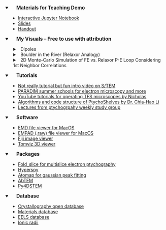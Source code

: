 <details open>
  <summary><strong style="font-size:1.1em; padding-left: 20px;">Materials for Teaching Demo</strong></summary>
  <ul style="font-size:1em; padding-left: 40px;">
    <li><a href="https://mybinder.org/v2/gh/mlz-EM/classDemo/e90cecc09985cbc3ec66ff9e7b4691511d9ef74a?urlpath=lab%2Ftree%2FdiffusionClassDemo.ipynb" target="_blank" rel="noopener noreferrer">Interactive Jupyter Notebook</a></li>
    <li><a href="https://mlz-em.github.io/personal-site/Slides.pptx" target="_blank" rel="noopener noreferrer">Slides</a></li>
    <li><a href="https://mlz-em.github.io/personal-site/Handout.pdf" target="_blank" rel="noopener noreferrer">Handout</a></li>
  </ul>
</details>

<details open>
  <summary><strong style="font-size:1.1em; padding-left: 20px;">My Visuals – Free to use with attribution</strong></summary>
  <ul style="font-size:1em; padding-left: 20px;">
  <details>
    <summary style="padding-left: 5px;">&nbsp;&nbsp;Dipoles</summary>
    <div style="padding-left: 30px; margin-top: 0px; display: flex; gap: 20px; margin-bottom: 20px;">
      <video style="width: 45%; max-width: 350px;" controls autoplay loop muted>
        <source src="images/resources/FEDipole.mp4" type="video/mp4">
        Your browser does not support the video tag.
      </video>
      <video style="width: 45%; max-width: 350px;" controls autoplay loop muted>
        <source src="images/resources/PEDipole.mp4" type="video/mp4">
        Your browser does not support the video tag.
      </video>
    </div>
  </details>

  <details>
    <summary style="padding-left: 5px;">&nbsp;&nbsp;Boulder in the River (Relaxor Analogy)</summary>
    <div style="padding-left: 30px; margin-top: 0px; display: flex; gap: 20px; margin-bottom: 20px;">
      <video style="width: 45%; max-width: 350px;" controls autoplay loop muted>
        <source src="images/resources/noBoulder.mp4" type="video/mp4">
        Your browser does not support the video tag.
      </video>
      <video style="width: 45%; max-width: 350px;" controls autoplay loop muted>
        <source src="images/resources/Boulder.mp4" type="video/mp4">
        Your browser does not support the video tag.
      </video>
    </div>
  </details>

  <details>
    <summary style="padding-left: 5px;">&nbsp;&nbsp;2D Monte-Carlo Simulation of FE vs. Relaxor P-E Loop Considering 1st Neighbor Correlations </summary>
    <div style="padding-left: 0px; margin-top: -5px;margin-bottom: 10px;">
      <img src="images/resources/FEvsRelaxor.gif" style="width: 95%; max-width: 780px;">
    </div>
  </details>

  </ul>
</details>


<details open>
  <summary><strong style="font-size:1.1em; padding-left: 20px;">Tutorials</strong></summary>
  <ul style="font-size:1em; padding-left: 40px;">
    <li><a href="https://www.youtube.com/watch?v=88bMVbx1dzM&ab_channel=Veritasium" target="_blank" rel="noopener noreferrer">Not really tutorial but fun intro video on S/TEM</a></li>
    <li><a href="https://www.paradim.org/summer_schools_past" target="_blank" rel="noopener noreferrer">PARADIM summer schools for electron microscopy and more</a></li>
    <li><a href="https://www.youtube.com/@NicholasRudawski" target="_blank" rel="noopener noreferrer">YouTube tutorials for operating TFS microscopes by Nicholas</a></li>
    <li><a href="https://chiahao-blog.super.site/posts/theory-algorithm-and-code-structure-of-ptychoshelves" target="_blank" rel="noopener noreferrer">Algorithms and code structure of PtychoShelves by Dr. Chia-Hao Li</a></li>
    <li><a href="https://anl.app.box.com/s/f7lk410lf62rnia70fztd5l7n567btyv" target="_blank" rel="noopener noreferrer">Lectures from ptychogrpahy weekly study group</a></li>
  </ul>
</details>

<details open>
  <summary><strong style="font-size:1.1em; padding-left: 20px;">Software</strong></summary>
  <ul style="font-size:1em; padding-left: 40px;">
    <li><a href="https://lebeau.mit.edu/software/" target="_blank" rel="noopener noreferrer">EMD file viewer for MacOS</a></li>
    <li><a href="https://apps.apple.com/us/app/4d-stem-explorer/id1332413091?mt=12" target="_blank" rel="noopener noreferrer">EMPAD (.raw) file viewer for MacOS</a></li>
    <li><a href="https://imagej.net/software/fiji/" target="_blank" rel="noopener noreferrer">Fiji image viewer</a></li>
    <li><a href="https://tomviz.org" target="_blank" rel="noopener noreferrer">Tomviz 3D viewer</a></li>
  </ul>
</details>

<details open>
  <summary><strong style="font-size:1.1em; padding-left: 20px;">Packages</strong></summary>
  <ul style="font-size:1em; padding-left: 40px;">
    <li><a href="https://github.com/yijiang1/fold_slice" target="_blank" rel="noopener noreferrer">Fold_slice for multislice electron ptychography</a></li>
    <li><a href="https://hyperspy.org/" target="_blank" rel="noopener noreferrer">Hyperspy</a></li>
    <li><a href="https://atomap.org/start_atomap.html" target="_blank" rel="noopener noreferrer">Atomap for gaussian peak fitting</a></li>
    <li><a href="https://abtem.readthedocs.io/en/latest/intro.html" target="_blank" rel="noopener noreferrer">AbTEM</a></li>
    <li><a href="https://github.com/py4dstem/py4DSTEM" target="_blank" rel="noopener noreferrer">Py4DSTEM</a></li>
  </ul>
</details>


<details open>
  <summary><strong style="font-size:1.1em; padding-left: 20px;">Database</strong></summary>
  <ul style="font-size:1em; padding-left: 40px;">
    <li><a href="https://www.crystallography.net/cod/search.html" target="_blank" rel="noopener noreferrer">Crystallography open database</a></li>
    <li><a href="https://next-gen.materialsproject.org/" target="_blank" rel="noopener noreferrer">Materials database</a></li>
    <li><a href="https://eelsdb.eu" target="_blank" rel="noopener noreferrer">EELS database</a></li>
    <li><a href="http://abulafia.mt.ic.ac.uk/shannon/ptable.php" target="_blank" rel="noopener noreferrer">Ionic radii</a></li>
  </ul>
</details>
